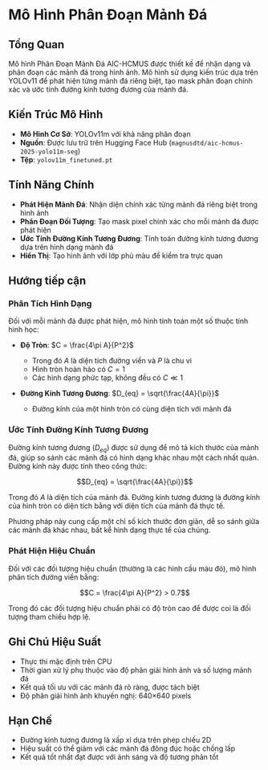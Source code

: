 # Mô Hình Phân Đoạn Mảnh Đá

## Tổng Quan

Mô hình Phân Đoạn Mảnh Đá AIC-HCMUS được thiết kế để nhận dạng và phân đoạn các mảnh đá trong hình ảnh. Mô hình sử dụng kiến trúc dựa trên YOLOv11 để phát hiện từng mảnh đá riêng biệt, tạo mask phân đoạn chính xác và ước tính đường kính tương đương của mảnh đá.

## Kiến Trúc Mô Hình

- **Mô Hình Cơ Sở**: YOLOv11m với khả năng phân đoạn
- **Nguồn**: Được lưu trữ trên Hugging Face Hub (`magnusdtd/aic-hcmus-2025-yolo11m-seg`)
- **Tệp**: `yolov11m_finetuned.pt`

## Tính Năng Chính

- **Phát Hiện Mảnh Đá**: Nhận diện chính xác từng mảnh đá riêng biệt trong hình ảnh
- **Phân Đoạn Đối Tượng**: Tạo mask pixel chính xác cho mỗi mảnh đá được phát hiện
- **Ước Tính Đường Kính Tương Đương**: Tính toán đường kính tương đương dựa trên hình dạng mảnh đá
- **Hiển Thị**: Tạo hình ảnh với lớp phủ màu để kiểm tra trực quan

## Hướng tiếp cận

### Phân Tích Hình Dạng
Đối với mỗi mảnh đá được phát hiện, mô hình tính toán một số thuộc tính hình học:

- **Độ Tròn**: $C = \frac{4\pi A}{P^2}$
    - Trong đó $A$ là diện tích đường viền và $P$ là chu vi
    - Hình tròn hoàn hảo có $C = 1$
    - Các hình dạng phức tạp, không đều có $C \ll 1$

- **Đường Kính Tương Đương**: $D_{eq} = \sqrt{\frac{4A}{\pi}}$
    - Đường kính của một hình tròn có cùng diện tích với mảnh đá

### Ước Tính Đường Kính Tương Đương
Đường kính tương đương ($D_{eq}$) được sử dụng để mô tả kích thước của mảnh đá, giúp so sánh các mảnh đá có hình dạng khác nhau một cách nhất quán. Đường kính này được tính theo công thức:

$$D_{eq} = \sqrt{\frac{4A}{\pi}}$$

Trong đó $A$ là diện tích của mảnh đá. Đường kính tương đương là đường kính của hình tròn có diện tích bằng với diện tích của mảnh đá thực tế.

Phương pháp này cung cấp một chỉ số kích thước đơn giản, dễ so sánh giữa các mảnh đá khác nhau, bất kể hình dạng thực tế của chúng.

### Phát Hiện Hiệu Chuẩn
Đối với các đối tượng hiệu chuẩn (thường là các hình cầu màu đỏ), mô hình phân tích đường viền bằng:

$$C = \frac{4\pi A}{P^2} > 0.7$$

Trong đó các đối tượng hiệu chuẩn phải có độ tròn cao để được coi là đối tượng tham chiếu hợp lệ.

## Ghi Chú Hiệu Suất
- Thực thi mặc định trên CPU
- Thời gian xử lý phụ thuộc vào độ phân giải hình ảnh và số lượng mảnh đá
- Kết quả tối ưu với các mảnh đá rõ ràng, được tách biệt
- Độ phân giải hình ảnh khuyến nghị: 640×640 pixels

## Hạn Chế
- Đường kính tương đương là xấp xỉ dựa trên phép chiếu 2D
- Hiệu suất có thể giảm với các mảnh đá đông đúc hoặc chồng lấp
- Kết quả tốt nhất đạt được với ánh sáng và độ tương phản tốt
